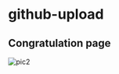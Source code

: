 # github-upload


## Congratulation page
![pic2](https://thumbnails-photos.amazon.com/v1/thumbnail/aFLMjMJfS-ekPrONncUCHw?viewBox=1522%2C1401&ownerId=A1IBMI3ZD4K8DQ&groupShareToken=ZDw7WIB3TOSzYZ9XnwRVpg.G01D4F5Nb5PkoyODk0oPNs)
